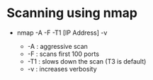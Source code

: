 # Scanning using nmap

- nmap -A -F -T1 [IP Address] -v

    - -A : aggressive scan
    - -F : scans first 100 ports
    - -T1 : slows down the scan (T3 is default)
    - -v : increases verbosity